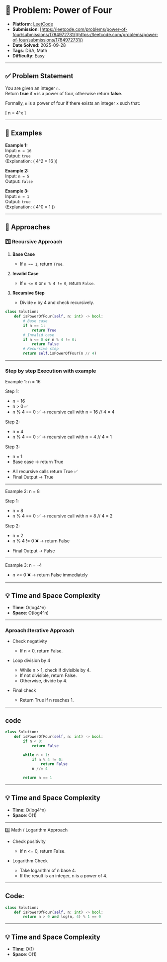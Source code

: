 # 🧲 Problem: Power of Four

- **Platform**: [LeetCode](https://leetcode.com/problems/power-of-four/description/)
- **Submission**: [https://leetcode.com/problems/power-of-four/submissions/1784972731/](https://leetcode.com/problems/power-of-four/submissions/1784972731/)
- **Date Solved**: 2025-09-28
- **Tags**: DSA, Math
- **Difficulty**: Easy

---

## ✅ Problem Statement
You are given an integer `n`.  
Return **true** if `n` is a power of four, otherwise return **false**.  

Formally, `n` is a power of four if there exists an integer `x` such that:  

\[
n = 4^x
\]

---

## 🔹 Examples

**Example 1:**  
Input: `n = 16`  
Output: `true`  
(Explanation: \( 4^2 = 16 \))  

**Example 2:**  
Input: `n = 5`  
Output: `false`  

**Example 3:**  
Input: `n = 1`  
Output: `true`  
(Explanation: \( 4^0 = 1 \))  

---

## 🔹 Approaches

### 1️⃣ Recursive Approach

1. **Base Case**  
   - If `n == 1`, return `True`.  

2. **Invalid Case**  
   - If `n <= 0` or `n % 4 != 0`, return `False`.  

3. **Recursive Step**  
   - Divide `n` by 4 and check recursively.  

```python
class Solution:
    def isPowerOfFour(self, n: int) -> bool:
        # Base case
        if n == 1:
            return True
        # Invalid case
        if n <= 0 or n % 4 != 0:
            return False
        # Recursive step
        return self.isPowerOfFour(n // 4)
```
---
### Step by step Execution with example

Example 1: n = 16

Step 1:
 + n = 16
 + n > 0 ✅
 + n % 4 == 0 ✅
 → recursive call with n = 16 // 4 = 4

Step 2:
 + n = 4
 + n % 4 == 0 ✅
 → recursive call with n = 4 // 4 = 1

Step 3:
 + n = 1
 + Base case → return True

- All recursive calls return True ✅
- Final Output → True
---
Example 2: n = 8

Step 1:
 + n = 8
 + n % 4 == 0 ✅
 → recursive call with n = 8 // 4 = 2

Step 2:
 + n = 2
 + n % 4 != 0 ❌ → return False
- Final Output → False
---
Example 3: n = -4
- n <= 0 ❌ → return False immediately

---

## 💡 Time and Space Complexity
- **Time**: O(log4​^n)
- **Space**: O(log4^n)

---

### Aproach:Iterative Approach
- Check negativity
  - If n < 0, return False.

- Loop division by 4
  - While n > 1, check if divisible by 4.
  - If not divisible, return False.
  - Otherwise, divide by 4.

- Final check
  - Return True if n reaches 1.

---

## code
```python
class Solution:
    def isPowerOfFour(self, n: int) -> bool:
        if n < 0:
            return False

        while n > 1:
            if n % 4 != 0:
                return False
            n //= 4

        return n == 1
```
---
## 💡 Time and Space Complexity
- **Time**: O(log4​^n)
- **Space**: O(1)

---

3️⃣ Math / Logarithm Approach

- Check positivity
  - If n <= 0, return False.

- Logarithm Check
  - Take logarithm of n base 4.
  - If the result is an integer, n is a power of 4.

---

## Code:
```python
class Solution:
    def isPowerOfFour(self, n: int) -> bool:
        return n > 0 and log(n, 4) % 1 == 0
```
---
## 💡 Time and Space Complexity
- **Time**: O(1)
- **Space**: O(1)
